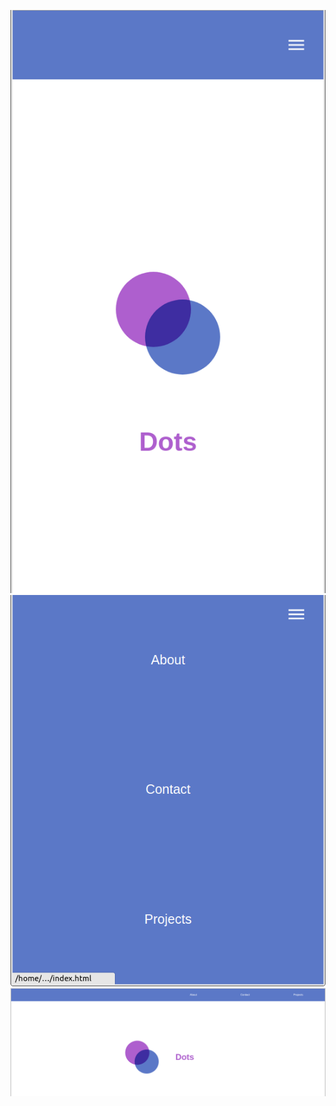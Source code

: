 ![Alt text](asserts/preview_01.png)
![Alt text](asserts/preview_02.png)
![Alt text](asserts/preview_03.png)

<!-- Reference -->

[animated responsive navbar tutorial]: https://www.youtube.com/watch?v=H4MkGzoACpQ
